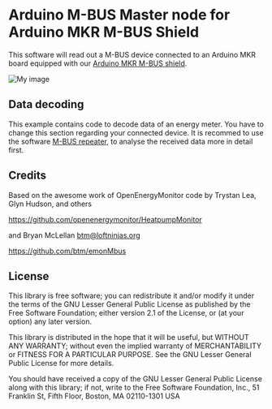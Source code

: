 # Arduino M-BUS Master node for Arduino MKR M-BUS Shield

This software will read out a M-BUS device connected to an Arduino MKR board equipped with our [Arduino MKR M-BUS shield](https://www.hwhardsoft.de/english/projects/m-bus-mkr-shield/).

![My image](https://user-images.githubusercontent.com/3049858/72681999-3a597480-3ac9-11ea-857b-fae4e47f3a2b.jpg)


## Data decoding
This example contains code to decode data of an energy meter. You have to change this section regarding your connected device. It is recommed to use the software [M-BUS repeater](https://github.com/HWHardsoft/Arduino-MBUS-repeater/), to analyse the received data more in detail first.


## Credits
Based on the awesome work of OpenEnergyMonitor code by Trystan Lea, Glyn Hudson, and others

https://github.com/openenergymonitor/HeatpumpMonitor

and Bryan McLellan  <btm@loftninjas.org>

https://github.com/btm/emonMbus


## License

This library is free software; you can redistribute it and/or modify it under the terms of the GNU Lesser General Public License as published by the Free Software Foundation; either version 2.1 of the License, or (at your option) any later version.

This library is distributed in the hope that it will be useful, but WITHOUT ANY WARRANTY; without even the implied warranty of MERCHANTABILITY or FITNESS FOR A PARTICULAR PURPOSE. See the GNU Lesser General Public License for more details.

You should have received a copy of the GNU Lesser General Public License along with this library; if not, write to the Free Software Foundation, Inc., 51 Franklin St, Fifth Floor, Boston, MA 02110-1301 USA

